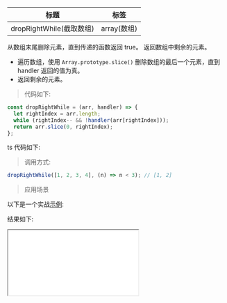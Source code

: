 | 标题                     | 标签        |
| ------------------------ | ----------- |
| dropRightWhile(截取数组) | array(数组) |

从数组末尾删除元素，直到传递的函数返回 true。 返回数组中剩余的元素。

- 遍历数组，使用 `Array.prototype.slice()` 删除数组的最后一个元素，直到 handler 返回的值为真。
- 返回剩余的元素。

> 代码如下:

```js
const dropRightWhile = (arr, handler) => {
  let rightIndex = arr.length;
  while (rightIndex-- && !handler(arr[rightIndex]));
  return arr.slice(0, rightIndex);
};
```

ts 代码如下:

<div class="code-editor" data-url="codes/javascript/ts/drop-right-while.ts" data-language="typescript"></div>

> 调用方式:

```js
dropRightWhile([1, 2, 3, 4], (n) => n < 3); // [1, 2]
```

> 应用场景

以下是一个实战<a href="codes/javascript/html/drop-right-while.html" target="_blank" rel="noopener noreferrer">示例</a>:

<div class="code-editor" data-url="codes/javascript/html/drop-right-while.html" data-language="html"></div>

结果如下:

<iframe src="codes/javascript/html/drop-right-while.html"></iframe>
